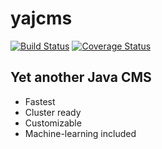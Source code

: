 # yajcms
[![Build Status](https://travis-ci.org/avchu/yajcms.svg?branch=master)](https://travis-ci.org/avchu/yajcms) [![Coverage Status](https://coveralls.io/repos/github/avchu/yajcms/badge.svg?branch=master)](https://coveralls.io/github/avchu/yajcms?branch=master)


## Yet another Java CMS

* Fastest
* Cluster ready
* Customizable
* Machine-learning included


